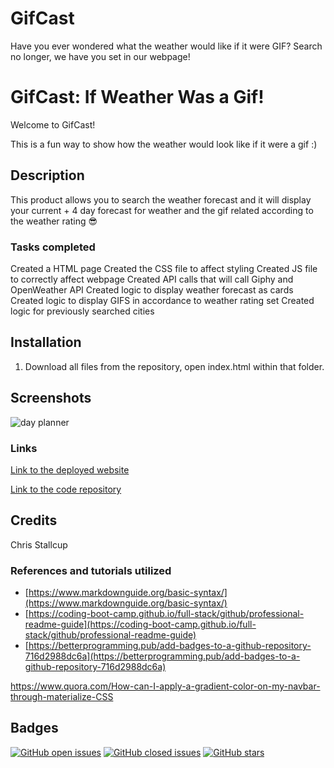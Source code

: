 # GifCast
Have you ever wondered what the weather would like if it were GIF? Search no longer, we have you set in our webpage!


# **GifCast: If Weather Was a Gif!**

Welcome to GifCast!

This is a fun way to show how the weather would look like if it were a gif :)

## Description

This product allows you to search the weather forecast and it will display your current + 4 day forecast for weather and the gif related according to the weather rating 😎 

### **Tasks completed**
Created a HTML page
Created the CSS file to affect styling
Created JS file to correctly affect webpage
Created API calls that will call Giphy and OpenWeather API
Created logic to display weather forecast as cards
Created logic to display GIFS in accordance to weather rating set
Created logic for previously searched cities


## Installation

1. Download all files from the repository, open index.html within that folder.



## Screenshots

![day planner](./assets/diggity-dawg.gif)


### **Links**

[Link to the deployed website](https://mrtofuuu.github.io/GifCast/)

[Link to the code repository](https://github.com/MrTofuuu/GifCast)




## Credits
Chris Stallcup


### References and tutorials utilized
* [https://www.markdownguide.org/basic-syntax/](https://www.markdownguide.org/basic-syntax/)
* [https://coding-boot-camp.github.io/full-stack/github/professional-readme-guide](https://coding-boot-camp.github.io/full-stack/github/professional-readme-guide)
* [https://betterprogramming.pub/add-badges-to-a-github-repository-716d2988dc6a](https://betterprogramming.pub/add-badges-to-a-github-repository-716d2988dc6a)

https://www.quora.com/How-can-I-apply-a-gradient-color-on-my-navbar-through-materialize-CSS
## Badges

[![GitHub open issues](https://img.shields.io/github/issues/MrTofuuu/GifCast?style=for-the-badge)](https://github.com/MrTofuuu/GifCast/issues)
[![GitHub closed issues](https://img.shields.io/github/issues-closed/MrTofuuu/GifCast?style=for-the-badge)](https://img.shields.io/github/issues-closed/MrTofuuu/GifCast?style=for-the-badge)
[![GitHub stars](https://img.shields.io/github/stars/MrTofuuu/GifCast?style=for-the-badge)](https://github.com/MrTofuuu/GifCast/stargazers)



